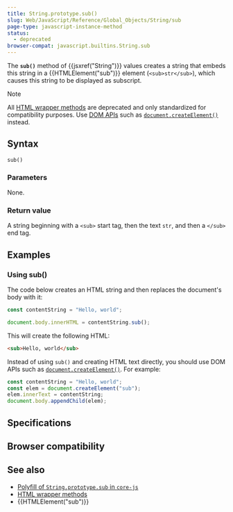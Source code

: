 ```yaml
---
title: String.prototype.sub()
slug: Web/JavaScript/Reference/Global_Objects/String/sub
page-type: javascript-instance-method
status:
  - deprecated
browser-compat: javascript.builtins.String.sub
---
```


 

The **`sub()`** method of {{jsxref("String")}} values creates a string that embeds this string in a {{HTMLElement("sub")}} element (`<sub>str</sub>`), which causes this string to be displayed as subscript.

> [!NOTE]
> All [HTML wrapper methods](/Web/JavaScript/Reference/Global_Objects/String#html_wrapper_methods) are deprecated and only standardized for compatibility purposes. Use [DOM APIs](/Web/API/Document_Object_Model) such as [`document.createElement()`](/Web/API/Document/createElement) instead.

## Syntax

```js-nolint
sub()
```

### Parameters

None.

### Return value

A string beginning with a `<sub>` start tag, then the text `str`, and then a `</sub>` end tag.

## Examples

### Using sub()

The code below creates an HTML string and then replaces the document's body with it:

```js
const contentString = "Hello, world";

document.body.innerHTML = contentString.sub();
```

This will create the following HTML:

```html
<sub>Hello, world</sub>
```

Instead of using `sub()` and creating HTML text directly, you should use DOM APIs such as [`document.createElement()`](/Web/API/Document/createElement). For example:

```js
const contentString = "Hello, world";
const elem = document.createElement("sub");
elem.innerText = contentString;
document.body.appendChild(elem);
```

## Specifications



## Browser compatibility



## See also

- [Polyfill of `String.prototype.sub` in `core-js`](https://github.com/zloirock/core-js#ecmascript-string-and-regexp)
- [HTML wrapper methods](/Web/JavaScript/Reference/Global_Objects/String#html_wrapper_methods)
- {{HTMLElement("sub")}}
